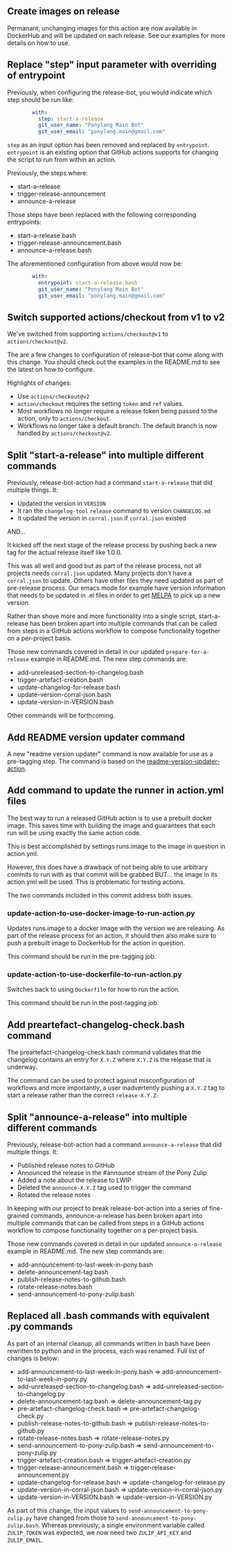 ## Create images on release

Permanant, unchanging images for this action are now available in DockerHub and will be updated on each release. See our examples for more details on how to use.

## Replace "step" input parameter with overriding of entrypoint

Previously, when configuring the release-bot, you would indicate which step should be run like:

```yml
        with:
          step: start-a-release
          git_user_name: "Ponylang Main Bot"
          git_user_email: "ponylang.main@gmail.com"
```

`step` as an input option has been removed and replaced by `entrypoint`. `entrypoint` is an existing option that GitHub actions supports for changing the script to run from within an action.

Previously, the steps where:

- start-a-release
- trigger-release-announcement
- announce-a-release

Those steps have been replaced with the following corresponding entrypoints:

- start-a-release.bash
- trigger-release-announcement.bash
- announce-a-release.bash

The aforementioned configuration from above would now be:

```yml
        with:
          entrypoint: start-a-release.bash
          git_user_name: "Ponylang Main Bot"
          git_user_email: "ponylang.main@gmail.com"
```

## Switch supported actions/checkout from v1 to v2

We've switched from supporting `actions/checkout@v1` to `actions/checkout@v2`.

The are a few changes to configuration of release-bot that come along with this change. You should check out the examples in the README.md to see the latest on how to configure.

Highlights of changes:

- Use `actions/checkout@v2`
- `action/checkout` requires the setting `token` and `ref` values.
- Most workflows no longer require a release token being passed to the action, only to `actions/checkout`.
- Workflows no longer take a default branch. The default branch is now handled by `actions/checkout@v2`.

## Split "start-a-release" into multiple different commands

Previously, release-bot-action had a command `start-a-release` that did multiple things. It:

- Updated the version in `VERSION`
- It ran the `changelog-tool` `release` command to version `CHANGELOG.md`
- It updated the version in `corral.json` if `corral.json` existed

AND...

It kicked off the next stage of the release process by pushing back a new tag for the actual release itself like 1.0.0.

This was all well and good but as part of the release process, not all projects needs `corral.json` updated. Many projects don't have a `corral.json` to update. Others have other files they need updated as part of pre-release process. Our emacs mode for example have version information that needs to be updated in .el files in order to get [MELPA](https://melpa.org/) to pick up a new version.

Rather than shove more and more functionality into a single script, start-a-release has been broken apart into multiple commands that can be called from steps in a GitHub actions workflow to compose functionality together on a per-project basis.

Those new commands covered in detail in our updated `prepare-for-a-release` example in README.md. The new step commands are:

- add-unreleased-section-to-changelog.bash
- trigger-artefact-creation.bash
- update-changelog-for-release.bash
- update-version-corral-json.bash
- update-version-in-VERSION.bash

Other commands will be forthcoming.

## Add README version updater command

A new "readme version updater" command is now available for use as a pre-tagging step. The command is based on the [readme-version-updater-action](https://github.com/ponylang/readme-version-updater-action).

## Add command to update the runner in action.yml files

The best way to run a released GitHub action is to use a prebuilt docker
image. This saves time with building the image and guarantees that each
run will be using exactly the same action code.

This is best accomplished by settings runs.image to the image in question
in action.yml.

However, this does have a drawback of not being able to use arbitrary commits
to run with as that commit will be grabbed BUT... the image in its action.yml
will be used. This is problematic for testing actions.

The two commands included in this commit address both issues.

### update-action-to-use-docker-image-to-run-action.py

Updates runs.image to a docker image with the version we are releasing.
As part of the release process for an action, it should then also make
sure to push a prebuilt image to DockerHub for the action in question.

This command should be run in the pre-tagging job.

### update-action-to-use-dockerfile-to-run-action.py

Switches back to using `Dockerfile` for how to run the action.

This command should be run in the post-tagging job.

## Add preartefact-changelog-check.bash command

The preartefact-changelog-check.bash command validates that the changelog contains an entry for `X.Y.Z` where `X.Y.Z` is the release that is underway.

The command can be used to protect against misconfiguration of workflows and more importantly, a user inadvertently pushing a `X.Y.Z` tag to start a release rather than the correct `release-X.Y.Z`.

## Split "announce-a-release" into multiple different commands

Previously, release-bot-action had a command `announce-a-release` that did multiple things. It:

- Published release notes to GitHub
- Announced the release in the #announce stream of the Pony Zulip
- Added a note about the release to LWIP
- Deleted the `announce-X.Y.Z` tag used to trigger the command
- Rotated the release notes

In keeping with our project to break release-bot-action into a series of fine-grained commands, announce-a-release has been broken apart into multiple commands that can be called from steps in a GitHub actions workflow to compose functionality together on a per-project basis.

Those new commands covered in detail in our updated `announce-a-release` example in README.md. The new step commands are:

- add-announcement-to-last-week-in-pony.bash
- delete-announcement-tag.bash
- publish-release-notes-to-github.bash
- rotate-release-notes.bash
- send-announcement-to-pony-zulip.bash

## Replaced all .bash commands with equivalent .py commands

As part of an internal cleanup, all commands written in bash have been rewritten to python and in the process, each was renamed. Full list of changes is below:

- add-announcement-to-last-week-in-pony.bash => add-announcement-to-last-week-in-pony.py
- add-unreleased-section-to-changelog.bash => add-unreleased-section-to-changelog.py
- delete-announcement-tag.bash => delete-announcement-tag.py
- pre-artefact-changelog-check.bash => pre-artefact-changelog-check.py
- publish-release-notes-to-github.bash => publish-release-notes-to-github.py
- rotate-release-notes.bash => rotate-release-notes.py
- send-announcement-to-pony-zulip.bash => send-announcement-to-pony-zulip.py
- trigger-artefact-creation.bash => trigger-artefact-creation.py
- trigger-release-announcement.bash => trigger-release-announcement.py
- update-changelog-for-release.bash => update-changelog-for-release.py
- update-version-in-corral-json.bash => update-version-in-corral-json.py
- update-version-in-VERSION.bash => update-version-in-VERSION.py

As part of this change, the input values to `send-announcement-to-pony-zulip.py` have changed from those to `send-announcement-to-pony-zulip.bash`. Whereas previously, a single environment variable called `ZULIP_TOKEN` was expected, we now need two `ZULIP_API_KEY` and `ZULIP_EMAIL`.

